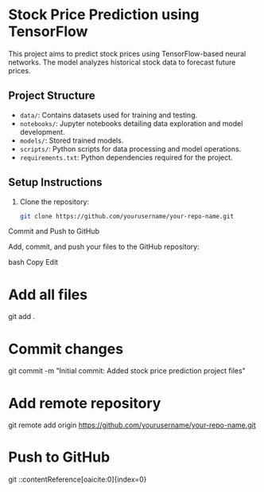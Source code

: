 # Stock Price Prediction using TensorFlow

This project aims to predict stock prices using TensorFlow-based neural networks. The model analyzes historical stock data to forecast future prices.

## Project Structure

- `data/`: Contains datasets used for training and testing.
- `notebooks/`: Jupyter notebooks detailing data exploration and model development.
- `models/`: Stored trained models.
- `scripts/`: Python scripts for data processing and model operations.
- `requirements.txt`: Python dependencies required for the project.

## Setup Instructions

1. Clone the repository:
   ```bash
   git clone https://github.com/yourusername/your-repo-name.git
 Commit and Push to GitHub

Add, commit, and push your files to the GitHub repository:

bash
Copy
Edit
# Add all files
git add .

# Commit changes
git commit -m "Initial commit: Added stock price prediction project files"

# Add remote repository
git remote add origin https://github.com/yourusername/your-repo-name.git

# Push to GitHub
git
::contentReference[oaicite:0]{index=0}
 






